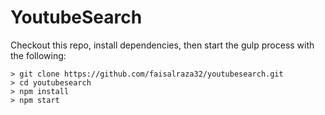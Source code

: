 # YoutubeSearch

Checkout this repo, install dependencies, then start the gulp process with the following:

```
> git clone https://github.com/faisalraza32/youtubesearch.git
> cd youtubesearch
> npm install
> npm start
```
